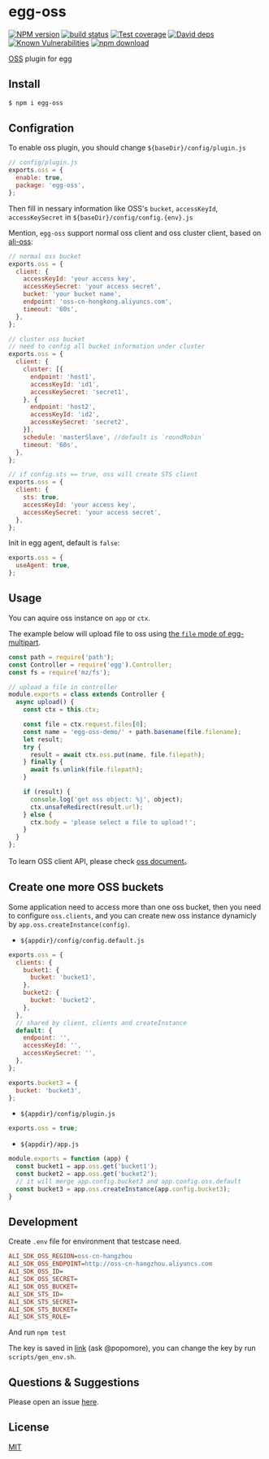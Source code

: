 # egg-oss

[![NPM version][npm-image]][npm-url]
[![build status][travis-image]][travis-url]
[![Test coverage][codecov-image]][codecov-url]
[![David deps][david-image]][david-url]
[![Known Vulnerabilities][snyk-image]][snyk-url]
[![npm download][download-image]][download-url]

[npm-image]: https://img.shields.io/npm/v/egg-oss.svg?style=flat-square
[npm-url]: https://npmjs.org/package/egg-oss
[travis-image]: https://img.shields.io/travis/eggjs/egg-oss.svg?style=flat-square
[travis-url]: https://travis-ci.org/eggjs/egg-oss
[codecov-image]: https://img.shields.io/codecov/c/github/eggjs/egg-oss.svg?style=flat-square
[codecov-url]: https://codecov.io/github/eggjs/egg-oss?branch=master
[david-image]: https://img.shields.io/david/eggjs/egg-oss.svg?style=flat-square
[david-url]: https://david-dm.org/eggjs/egg-oss
[snyk-image]: https://snyk.io/test/npm/egg-oss/badge.svg?style=flat-square
[snyk-url]: https://snyk.io/test/npm/egg-oss
[download-image]: https://img.shields.io/npm/dm/egg-oss.svg?style=flat-square
[download-url]: https://npmjs.org/package/egg-oss

[OSS](https://cn.aliyun.com/product/oss) plugin for egg

## Install

```bash
$ npm i egg-oss
```

## Configration

To enable oss plugin, you should change `${baseDir}/config/plugin.js`

```js
// config/plugin.js
exports.oss = {
  enable: true,
  package: 'egg-oss',
};
```

Then fill in nessary information like OSS's `bucket`, `accessKeyId`, `accessKeySecret` in `${baseDir}/config/config.{env}.js`

Mention, `egg-oss` support normal oss client and oss cluster client, based on [ali-oss](https://github.com/ali-sdk/ali-oss):

```js
// normal oss bucket
exports.oss = {
  client: {
    accessKeyId: 'your access key',
    accessKeySecret: 'your access secret',
    bucket: 'your bucket name',
    endpoint: 'oss-cn-hongkong.aliyuncs.com',
    timeout: '60s',
  },
};

// cluster oss bucket
// need to config all bucket information under cluster
exports.oss = {
  client: {
    cluster: [{
      endpoint: 'host1',
      accessKeyId: 'id1',
      accessKeySecret: 'secret1',
    }, {
      endpoint: 'host2',
      accessKeyId: 'id2',
      accessKeySecret: 'secret2',
    }],
    schedule: 'masterSlave', //default is `roundRobin`
    timeout: '60s',
  },
};

// if config.sts == true, oss will create STS client
exports.oss = {
  client: {
    sts: true,
    accessKeyId: 'your access key',
    accessKeySecret: 'your access secret',
  },
};
```

Init in egg agent, default is `false`:

```js
exports.oss = {
  useAgent: true,
};
```

## Usage

You can aquire oss instance on `app` or `ctx`.

The example below will upload file to oss using [the `file` mode of egg-multipart](https://github.com/eggjs/egg-multipart#enable-file-mode-on-config).

```js
const path = require('path');
const Controller = require('egg').Controller;
const fs = require('mz/fs');

// upload a file in controller
module.exports = class extends Controller {
  async upload() {
    const ctx = this.ctx;

    const file = ctx.request.files[0];
    const name = 'egg-oss-demo/' + path.basename(file.filename);
    let result;
    try {
      result = await ctx.oss.put(name, file.filepath);
    } finally {
      await fs.unlink(file.filepath);
    }

    if (result) {
      console.log('get oss object: %j', object);
      ctx.unsafeRedirect(result.url);
    } else {
      ctx.body = 'please select a file to upload！';
    }
  }
};
```

To learn OSS client API, please check [oss document](https://github.com/ali-sdk/ali-oss)。

## Create one more OSS buckets

Some application need to access more than one oss bucket, then you need to configure `oss.clients`, and
you can create new oss instance dynamicly by `app.oss.createInstance(config)`.

- `${appdir}/config/config.default.js`

```js
exports.oss = {
  clients: {
    bucket1: {
      bucket: 'bucket1',
    },
    bucket2: {
      bucket: 'bucket2',
    },
  },
  // shared by client, clients and createInstance
  default: {
    endpoint: '',
    accessKeyId: '',
    accessKeySecret: '',
  },
};

exports.bucket3 = {
  bucket: 'bucket3',
};
```

- `${appdir}/config/plugin.js`

```js
exports.oss = true;
```

- `${appdir}/app.js`

```js
module.exports = function (app) {
  const bucket1 = app.oss.get('bucket1');
  const bucket2 = app.oss.get('bucket2');
  // it will merge app.config.bucket3 and app.config.oss.default
  const bucket3 = app.oss.createInstance(app.config.bucket3);
}
```

## Development

Create `.env` file for environment that testcase need.

```ini
ALI_SDK_OSS_REGION=oss-cn-hangzhou
ALI_SDK_OSS_ENDPOINT=http://oss-cn-hangzhou.aliyuncs.com
ALI_SDK_OSS_ID=
ALI_SDK_OSS_SECRET=
ALI_SDK_OSS_BUCKET=
ALI_SDK_STS_ID=
ALI_SDK_STS_SECRET=
ALI_SDK_STS_BUCKET=
ALI_SDK_STS_ROLE=
```

And run `npm test`

The key is saved in [link](https://sharelock.io/1/MJITmvvEAchnIBWfm04PdfgXJs-fzCphRTz-TiVIOMo.wKVjBx/ED9OdTKWdMbkV3OfdJNXX3xG-VductolPWQM36vIgMsfvU2_KE/1XZMzTYEoGZSrCJxERU7iThkRSbhpXB71qYPPbmNbtRHfONL2J/4LB-xlFm82ZoAopEaXriN7IE9O030x3twhCtc0o69Rl5RdXj7b/YjDPa2JHQK7MUDkHskE4AAkmDXqlwoVtbT55bLYjb6tP2uvKtb/LLk1Gdwgjq3ihB1CePk8J3rWWe_-0EwxiLrjoV2tCTgRv18u1B/_AQY3Ui4TM3kQFp_8hfBCMidToOlYgQUwRNQff_Hlc9Ygl_BY6/4vhOrHyFwBg-5_qcAp-NaMeYQ8UN2wdveYQFzdv9CiKO3_Jhdz/JEdNoDO2j9rhRzUdH_c9XaguZ3kO145VRhNxj8WJghpVcmVfJZ/GYv4V-NNF-4Zic0VTtJQ_zs9iJRqHhAxI7GOEOvbaDTzIS2DFI/N5Yc-IcK4d96een8mwzrD81PZmQRYB-X94jMTVIuuDoFrPSaPB/3ks_eN1JnFyIXhshrSIBQvCtm20nyTlgvI3CjZ6mIdZBoRVDVB/e7btgHqXtuCmBgW2FNdk_eqfXDr2LFFwXzgBp5w.fwKGWMsFGx/mNYbeP11buRg) (ask @popomore), you can change the key by run `scripts/gen_env.sh`.

## Questions & Suggestions

Please open an issue [here](https://github.com/eggjs/egg/issues).

## License

[MIT](LICENSE)
